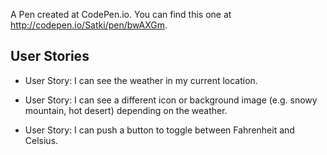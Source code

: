 A Pen created at CodePen.io. You can find this one at http://codepen.io/Satki/pen/bwAXGm.

## User Stories
 
- User Story: I can see the weather in my current location.

- User Story: I can see a different icon or background image (e.g. snowy mountain, hot desert) depending on the weather.

- User Story: I can push a button to toggle between Fahrenheit and Celsius.
